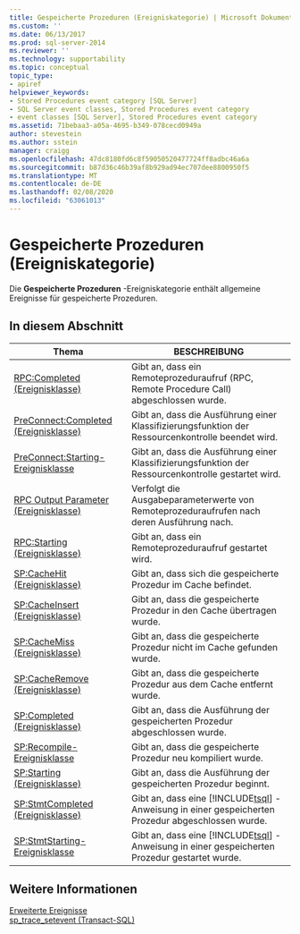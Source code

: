 ```yaml
---
title: Gespeicherte Prozeduren (Ereigniskategorie) | Microsoft Dokumentation
ms.custom: ''
ms.date: 06/13/2017
ms.prod: sql-server-2014
ms.reviewer: ''
ms.technology: supportability
ms.topic: conceptual
topic_type:
- apiref
helpviewer_keywords:
- Stored Procedures event category [SQL Server]
- SQL Server event classes, Stored Procedures event category
- event classes [SQL Server], Stored Procedures event category
ms.assetid: 71bebaa3-a05a-4695-b349-078cecd0949a
author: stevestein
ms.author: sstein
manager: craigg
ms.openlocfilehash: 47dc8180fd6c8f59050520477724ff8adbc46a6a
ms.sourcegitcommit: b87d36c46b39af8b929ad94ec707dee8800950f5
ms.translationtype: MT
ms.contentlocale: de-DE
ms.lasthandoff: 02/08/2020
ms.locfileid: "63061013"
---
```

# <a name="stored-procedures-event-category"></a>Gespeicherte Prozeduren (Ereigniskategorie)
  Die **Gespeicherte Prozeduren** -Ereigniskategorie enthält allgemeine Ereignisse für gespeicherte Prozeduren.  
  
## <a name="in-this-section"></a>In diesem Abschnitt  
  
|Thema|BESCHREIBUNG|  
|-----------|-----------------|  
|[RPC:Completed (Ereignisklasse)](rpc-completed-event-class.md)|Gibt an, dass ein Remoteprozeduraufruf (RPC, Remote Procedure Call) abgeschlossen wurde.|  
|[PreConnect:Completed (Ereignisklasse)](preconnect-completed-event-class.md)|Gibt an, dass die Ausführung einer Klassifizierungsfunktion der Ressourcenkontrolle beendet wird.|  
|[PreConnect:Starting-Ereignisklasse](preconnect-starting-event-class.md)|Gibt an, dass die Ausführung einer Klassifizierungsfunktion der Ressourcenkontrolle gestartet wird.|  
|[RPC Output Parameter (Ereignisklasse)](rpc-output-parameter-event-class.md)|Verfolgt die Ausgabeparameterwerte von Remoteprozeduraufrufen nach deren Ausführung nach.|  
|[RPC:Starting (Ereignisklasse)](rpc-starting-event-class.md)|Gibt an, dass ein Remoteprozeduraufruf gestartet wird.|  
|[SP:CacheHit (Ereignisklasse)](sp-cachehit-event-class.md)|Gibt an, dass sich die gespeicherte Prozedur im Cache befindet.|  
|[SP:CacheInsert (Ereignisklasse)](sp-cacheinsert-event-class.md)|Gibt an, dass die gespeicherte Prozedur in den Cache übertragen wurde.|  
|[SP:CacheMiss (Ereignisklasse)](sp-cachemiss-event-class.md)|Gibt an, dass die gespeicherte Prozedur nicht im Cache gefunden wurde.|  
|[SP:CacheRemove (Ereignisklasse)](sp-cacheremove-event-class.md)|Gibt an, dass die gespeicherte Prozedur aus dem Cache entfernt wurde.|  
|[SP:Completed (Ereignisklasse)](sp-completed-event-class.md)|Gibt an, dass die Ausführung der gespeicherten Prozedur abgeschlossen wurde.|  
|[SP:Recompile-Ereignisklasse](sp-recompile-event-class.md)|Gibt an, dass die gespeicherte Prozedur neu kompiliert wurde.|  
|[SP:Starting (Ereignisklasse)](sp-starting-event-class.md)|Gibt an, dass die Ausführung der gespeicherten Prozedur beginnt.|  
|[SP:StmtCompleted (Ereignisklasse)](sp-stmtcompleted-event-class.md)|Gibt an, dass eine [!INCLUDE[tsql](../../includes/tsql-md.md)] -Anweisung in einer gespeicherten Prozedur abgeschlossen wurde.|  
|[SP:StmtStarting-Ereignisklasse](sp-stmtstarting-event-class.md)|Gibt an, dass eine [!INCLUDE[tsql](../../includes/tsql-md.md)] -Anweisung in einer gespeicherten Prozedur gestartet wurde.|  
  
## <a name="see-also"></a>Weitere Informationen  
 [Erweiterte Ereignisse](../extended-events/extended-events.md)   
 [sp_trace_setevent &#40;Transact-SQL&#41;](/sql/relational-databases/system-stored-procedures/sp-trace-setevent-transact-sql)  
  
  
